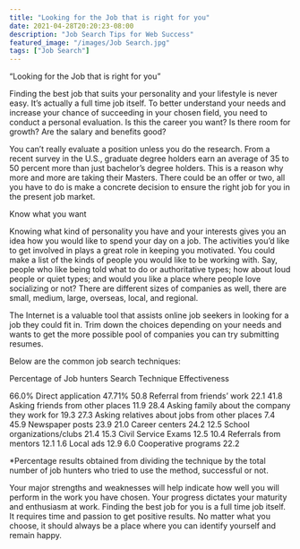 ```yaml
---
title: "Looking for the Job that is right for you"
date: 2021-04-28T20:20:23-08:00
description: "Job Search Tips for Web Success"
featured_image: "/images/Job Search.jpg"
tags: ["Job Search"]
---
```


“Looking for the Job that is right for you”

Finding the best job that suits your personality and your lifestyle is never easy.  It’s actually a full time job itself.  To better understand your needs and increase your chance of succeeding in your chosen field, you need to conduct a personal evaluation.  Is this the career you want?  Is there room for growth?  Are the salary and benefits good?

You can’t really evaluate a position unless you do the research.  From a recent survey in the U.S., graduate degree holders earn an average of 35 to 50 percent more than just bachelor’s degree holders.  This is a reason why more and more are taking their Masters.  There could be an offer or two, all you have to do is make a concrete decision to ensure the right job for you in the present job market.

Know what you want

Knowing what kind of personality you have and your interests gives you an idea how you would like to spend your day on a job.  The activities you’d like to get involved in plays a great role in keeping you motivated.  You could make a list of the kinds of people you would like to be working with.  Say, people who like being told what to do or authoritative types; how about loud people or quiet types; and would you like a place where people love socializing or not?  There are different sizes of companies as well, there are small, medium, large, overseas, local, and regional.

The Internet is a valuable tool that assists online job seekers in looking for a job they could fit in.  Trim down the choices depending on your needs and wants to get the more possible pool of companies you can try submitting resumes.

Below are the common job search techniques:

Percentage of 
Job hunters	              Search Technique	                         Effectiveness

66.0%	                            Direct application	                             47.71%
50.8	                            Referral from friends’ work	               22.1
41.8	                            Asking friends from other places	 11.9
28.4	                            Asking family about the company  
                                               they work for	                             19.3
27.3	                            Asking relatives about jobs from 
                                               other places	                               7.4
45.9	                            Newspaper posts	                              23.9
21.0	                            Career centers	                              24.2
12.5	                            School organizations/clubs	                21.4
15.3	                            Civil Service Exams	                12.5
10.4	                            Referrals from mentors	                12.1
1.6	                            Local ads	                              12.9
6.0	                            Cooperative programs	                22.2

*Percentage results obtained from dividing the technique by the total number of job hunters who tried to use the method, successful or not.

Your major strengths and weaknesses will help indicate how well you will perform in the work you have chosen.  Your progress dictates your maturity and enthusiasm at work.  Finding the best job for you is a full time job itself.  It requires time and passion to get positive results.  No matter what you choose, it should always be a place where you can identify yourself and remain happy.  

